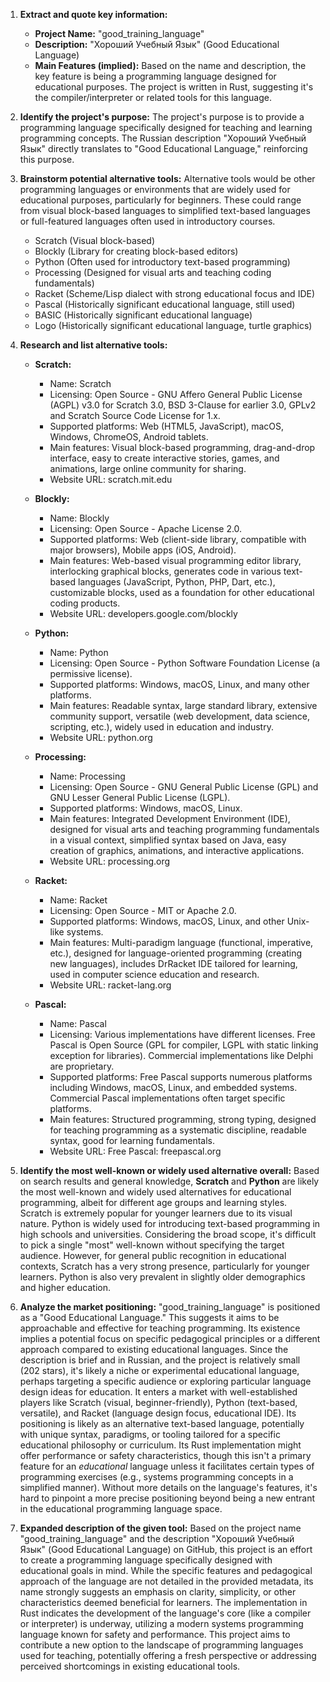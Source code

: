 1.  **Extract and quote key information:**
    *   **Project Name:** "good_training_language"
    *   **Description:** "Хороший Учебный Язык" (Good Educational Language)
    *   **Main Features (implied):** Based on the name and description, the key feature is being a programming language designed for educational purposes. The project is written in Rust, suggesting it's the compiler/interpreter or related tools for this language.

2.  **Identify the project's purpose:**
    The project's purpose is to provide a programming language specifically designed for teaching and learning programming concepts. The Russian description "Хороший Учебный Язык" directly translates to "Good Educational Language," reinforcing this purpose.

3.  **Brainstorm potential alternative tools:**
    Alternative tools would be other programming languages or environments that are widely used for educational purposes, particularly for beginners. These could range from visual block-based languages to simplified text-based languages or full-featured languages often used in introductory courses.
    *   Scratch (Visual block-based)
    *   Blockly (Library for creating block-based editors)
    *   Python (Often used for introductory text-based programming)
    *   Processing (Designed for visual arts and teaching coding fundamentals)
    *   Racket (Scheme/Lisp dialect with strong educational focus and IDE)
    *   Pascal (Historically significant educational language, still used)
    *   BASIC (Historically significant educational language)
    *   Logo (Historically significant educational language, turtle graphics)

4.  **Research and list alternative tools:**

    *   **Scratch:**
        *   Name: Scratch
        *   Licensing: Open Source - GNU Affero General Public License (AGPL) v3.0 for Scratch 3.0, BSD 3-Clause for earlier 3.0, GPLv2 and Scratch Source Code License for 1.x.
        *   Supported platforms: Web (HTML5, JavaScript), macOS, Windows, ChromeOS, Android tablets.
        *   Main features: Visual block-based programming, drag-and-drop interface, easy to create interactive stories, games, and animations, large online community for sharing.
        *   Website URL: scratch.mit.edu

    *   **Blockly:**
        *   Name: Blockly
        *   Licensing: Open Source - Apache License 2.0.
        *   Supported platforms: Web (client-side library, compatible with major browsers), Mobile apps (iOS, Android).
        *   Main features: Web-based visual programming editor library, interlocking graphical blocks, generates code in various text-based languages (JavaScript, Python, PHP, Dart, etc.), customizable blocks, used as a foundation for other educational coding products.
        *   Website URL: developers.google.com/blockly

    *   **Python:**
        *   Name: Python
        *   Licensing: Open Source - Python Software Foundation License (a permissive license).
        *   Supported platforms: Windows, macOS, Linux, and many other platforms.
        *   Main features: Readable syntax, large standard library, extensive community support, versatile (web development, data science, scripting, etc.), widely used in education and industry.
        *   Website URL: python.org

    *   **Processing:**
        *   Name: Processing
        *   Licensing: Open Source - GNU General Public License (GPL) and GNU Lesser General Public License (LGPL).
        *   Supported platforms: Windows, macOS, Linux.
        *   Main features: Integrated Development Environment (IDE), designed for visual arts and teaching programming fundamentals in a visual context, simplified syntax based on Java, easy creation of graphics, animations, and interactive applications.
        *   Website URL: processing.org

    *   **Racket:**
        *   Name: Racket
        *   Licensing: Open Source - MIT or Apache 2.0.
        *   Supported platforms: Windows, macOS, Linux, and other Unix-like systems.
        *   Main features: Multi-paradigm language (functional, imperative, etc.), designed for language-oriented programming (creating new languages), includes DrRacket IDE tailored for learning, used in computer science education and research.
        *   Website URL: racket-lang.org

    *   **Pascal:**
        *   Name: Pascal
        *   Licensing: Various implementations have different licenses. Free Pascal is Open Source (GPL for compiler, LGPL with static linking exception for libraries). Commercial implementations like Delphi are proprietary.
        *   Supported platforms: Free Pascal supports numerous platforms including Windows, macOS, Linux, and embedded systems. Commercial Pascal implementations often target specific platforms.
        *   Main features: Structured programming, strong typing, designed for teaching programming as a systematic discipline, readable syntax, good for learning fundamentals.
        *   Website URL: Free Pascal: freepascal.org

5.  **Identify the most well-known or widely used alternative overall:**
    Based on search results and general knowledge, **Scratch** and **Python** are likely the most well-known and widely used alternatives for educational programming, albeit for different age groups and learning styles. Scratch is extremely popular for younger learners due to its visual nature. Python is widely used for introducing text-based programming in high schools and universities. Considering the broad scope, it's difficult to pick a single "most" well-known without specifying the target audience. However, for general public recognition in educational contexts, Scratch has a very strong presence, particularly for younger learners. Python is also very prevalent in slightly older demographics and higher education.

6.  **Analyze the market positioning:**
    "good_training_language" is positioned as a "Good Educational Language." This suggests it aims to be approachable and effective for teaching programming. Its existence implies a potential focus on specific pedagogical principles or a different approach compared to existing educational languages. Since the description is brief and in Russian, and the project is relatively small (202 stars), it's likely a niche or experimental educational language, perhaps targeting a specific audience or exploring particular language design ideas for education. It enters a market with well-established players like Scratch (visual, beginner-friendly), Python (text-based, versatile), and Racket (language design focus, educational IDE). Its positioning is likely as an alternative text-based language, potentially with unique syntax, paradigms, or tooling tailored for a specific educational philosophy or curriculum. Its Rust implementation might offer performance or safety characteristics, though this isn't a primary feature for an *educational* language unless it facilitates certain types of programming exercises (e.g., systems programming concepts in a simplified manner). Without more details on the language's features, it's hard to pinpoint a more precise positioning beyond being a new entrant in the educational programming language space.

7.  **Expanded description of the given tool:**
    Based on the project name "good_training_language" and the description "Хороший Учебный Язык" (Good Educational Language) on GitHub, this project is an effort to create a programming language specifically designed with educational goals in mind. While the specific features and pedagogical approach of the language are not detailed in the provided metadata, its name strongly suggests an emphasis on clarity, simplicity, or other characteristics deemed beneficial for learners. The implementation in Rust indicates the development of the language's core (like a compiler or interpreter) is underway, utilizing a modern systems programming language known for safety and performance. This project aims to contribute a new option to the landscape of programming languages used for teaching, potentially offering a fresh perspective or addressing perceived shortcomings in existing educational tools.